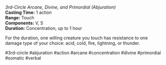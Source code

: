*3rd-Circle Arcane, Divine, and Primordial (Abjuration)*  
**Casting Time:** 1 action  
**Range:** Touch  
**Components:** V, S  
**Duration:** Concentration, up to 1 hour

For the duration, one willing creature you touch has resistance to one damage type of your choice: acid, cold, fire, lightning, or thunder.

#3rd-circle #abjuration #action #arcane #concentration #divine #primordial #somatic #verbal
